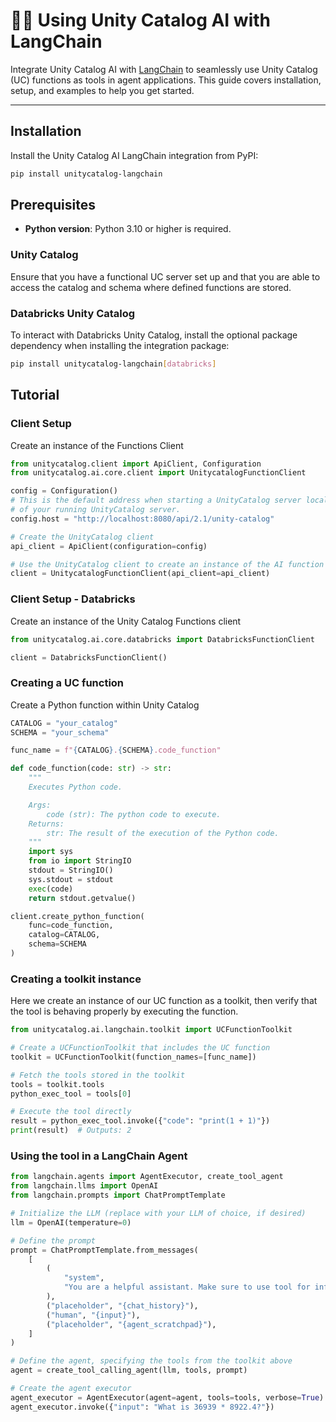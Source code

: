 # 🦜🔗 Using Unity Catalog AI with LangChain

Integrate Unity Catalog AI with [LangChain](https://python.langchain.com) to seamlessly use Unity Catalog (UC) functions as tools in agent applications. This guide covers installation, setup, and examples to help you get started.

---

## Installation

Install the Unity Catalog AI LangChain integration from PyPI:

```sh
pip install unitycatalog-langchain
```

## Prerequisites

- **Python version**: Python 3.10 or higher is required.

### Unity Catalog

Ensure that you have a functional UC server set up and that you are able to access the catalog and schema where defined functions are stored.

### Databricks Unity Catalog

To interact with Databricks Unity Catalog, install the optional package dependency when installing the integration package:

```sh
pip install unitycatalog-langchain[databricks]
```

## Tutorial

### Client Setup

Create an instance of the Functions Client

```python
from unitycatalog.client import ApiClient, Configuration
from unitycatalog.ai.core.client import UnitycatalogFunctionClient

config = Configuration()
# This is the default address when starting a UnityCatalog server locally. Update this to the uri
# of your running UnityCatalog server.
config.host = "http://localhost:8080/api/2.1/unity-catalog"

# Create the UnityCatalog client
api_client = ApiClient(configuration=config)

# Use the UnityCatalog client to create an instance of the AI function client
client = UnitycatalogFunctionClient(api_client=api_client)
```

### Client Setup - Databricks

Create an instance of the Unity Catalog Functions client

``` python
from unitycatalog.ai.core.databricks import DatabricksFunctionClient

client = DatabricksFunctionClient()
```

### Creating a UC function

Create a Python function within Unity Catalog

``` python
CATALOG = "your_catalog"
SCHEMA = "your_schema"

func_name = f"{CATALOG}.{SCHEMA}.code_function"

def code_function(code: str) -> str:
    """
    Executes Python code.

    Args:
        code (str): The python code to execute.
    Returns:
        str: The result of the execution of the Python code.
    """
    import sys
    from io import StringIO
    stdout = StringIO()
    sys.stdout = stdout
    exec(code)
    return stdout.getvalue()

client.create_python_function(
    func=code_function,
    catalog=CATALOG,
    schema=SCHEMA
)
```

### Creating a toolkit instance

Here we create an instance of our UC function as a toolkit, then verify that the tool is behaving properly by executing the function.

``` python
from unitycatalog.ai.langchain.toolkit import UCFunctionToolkit

# Create a UCFunctionToolkit that includes the UC function
toolkit = UCFunctionToolkit(function_names=[func_name])

# Fetch the tools stored in the toolkit
tools = toolkit.tools
python_exec_tool = tools[0]

# Execute the tool directly
result = python_exec_tool.invoke({"code": "print(1 + 1)"})
print(result)  # Outputs: 2
```

### Using the tool in a LangChain Agent

``` python
from langchain.agents import AgentExecutor, create_tool_agent
from langchain.llms import OpenAI
from langchain.prompts import ChatPromptTemplate

# Initialize the LLM (replace with your LLM of choice, if desired)
llm = OpenAI(temperature=0)

# Define the prompt
prompt = ChatPromptTemplate.from_messages(
    [
        (
            "system",
            "You are a helpful assistant. Make sure to use tool for information.",
        ),
        ("placeholder", "{chat_history}"),
        ("human", "{input}"),
        ("placeholder", "{agent_scratchpad}"),
    ]
)

# Define the agent, specifying the tools from the toolkit above
agent = create_tool_calling_agent(llm, tools, prompt)

# Create the agent executor
agent_executor = AgentExecutor(agent=agent, tools=tools, verbose=True)
agent_executor.invoke({"input": "What is 36939 * 8922.4?"})
```

